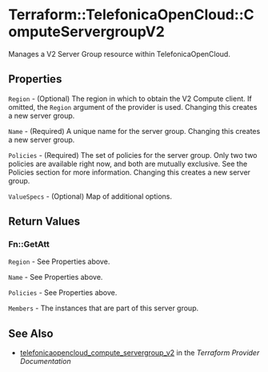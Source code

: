 # Terraform::TelefonicaOpenCloud::ComputeServergroupV2

Manages a V2 Server Group resource within TelefonicaOpenCloud.

## Properties

`Region` - (Optional) The region in which to obtain the V2 Compute client. If omitted, the `Region` argument of the provider is used. Changing this creates a new server group.

`Name` - (Required) A unique name for the server group. Changing this creates a new server group.

`Policies` - (Required) The set of policies for the server group. Only two two policies are available right now, and both are mutually exclusive. See the Policies section for more information. Changing this creates a new server group.

`ValueSpecs` - (Optional) Map of additional options.


## Return Values

### Fn::GetAtt

`Region` - See Properties above.

`Name` - See Properties above.

`Policies` - See Properties above.

`Members` - The instances that are part of this server group.

## See Also

* [telefonicaopencloud_compute_servergroup_v2](https://www.terraform.io/docs/providers/telefonicaopencloud/r/compute_servergroup_v2.html) in the _Terraform Provider Documentation_